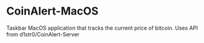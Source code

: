 # CoinAlert-MacOS

Taskbar MacOS application that tracks the current price of bitcoin. Uses API from d1str0/CoinAlert-Server
